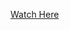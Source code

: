  [Watch Here](https://drive.google.com/drive/folders/10-hGzFK06S399pJr7nuMW9g77xrkOMWD?usp=drive_link)
